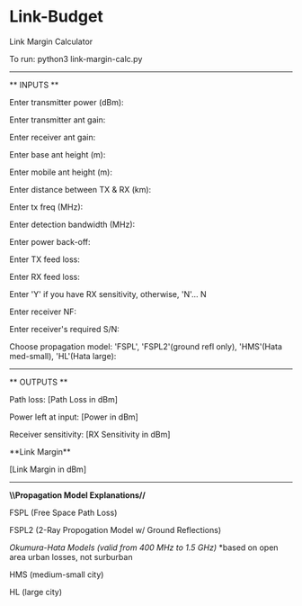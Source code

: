 # Link-Budget
Link Margin Calculator

To run: python3 link-margin-calc.py

**************

** INPUTS **

Enter transmitter power (dBm):

Enter transmitter ant gain:

Enter receiver ant gain:

Enter base ant height (m):

Enter mobile ant height (m):

Enter distance between TX & RX (km): 

Enter tx freq (MHz): 

Enter detection bandwidth (MHz):

Enter power back-off: 

Enter TX feed loss: 

Enter RX feed loss: 

Enter 'Y' if you have RX sensitivity, otherwise, 'N'...  N

Enter receiver NF: 

Enter receiver's required S/N: 

Choose propagation model: 'FSPL', 'FSPL2'(ground refl only), 'HMS'(Hata med-small), 'HL'(Hata large): 

**************


** OUTPUTS ** 

Path loss:  [Path Loss in dBm]

Power left at input:  [Power in dBm]

Receiver sensitivity:  [RX Sensitivity in dBm]

\*\*Link Margin\*\* 

[Link Margin in dBm]

**************


**\\\Propagation Model Explanations//**

FSPL (Free Space Path Loss)

FSPL2 (2-Ray Propogation Model w/ Ground Reflections) 

*Okumura-Hata Models (valid from 400 MHz to 1.5 GHz)*
*based on open area urban losses, not surburban

HMS (medium-small city)

HL (large city)
